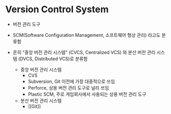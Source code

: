 # Version Control System

- 버전 관리 도구

- SCM(Software Configuration Management, 소프트웨어 형상 관리) 라고도 분류함

- 흔히 "중앙 버전 관리 시스템" (CVCS, Centralized VCS) 와 분산 버전 관리 시스템 (DVCS, Distributed VCS)로 분류함
  - 중앙 버전 관리 시스템
    - CVS
    - Subversion, Git 이전에 가장 대중적으로 쓰임
    - Perforce, 상용 버전 관리 도구로 널리 쓰임
    - Plastic SCM, 주로 게임회사에서 사용되는 상용 버전 관리 도구
  - 분산 버전 관리 시스템
    - [[Git]]
